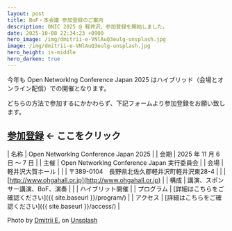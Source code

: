 ```yaml
---
layout: post
title: BoF・本会議 参加登録のご案内
description: ONIC 2025 @ 軽井沢、参加登録を開始しました。
date: 2025-10-08 22:34:23 +0900
hero_image: /img/dmitrii-e-VNlAuQ3eulg-unsplash.jpg
image: /img/dmitrii-e-VNlAuQ3eulg-unsplash.jpg
hero_height: is-middle
hero_darken: true
---
```


今年も Open NetworkIng Conference Japan 2025 はハイブリッド（会場とオンライン配信）での開催となります。

どちらの方法で参加するにかかわらず、下記フォームより参加登録をお願い致します。

## [参加登録](https://forms.gle/Q2XnCL5wXnJMc54Y8) <- ここをクリック

| 名称       | Open NetworkIng Conference Japan 2025 |
| 会期       | 2025 年 11 月 6 日 〜 7 日 |
| 主催       | Open NetworkIng Conference Japan 実行委員会 |
| 会場       | 軽井沢大賀ホール |
|            | 〒389-0104　長野県北佐久郡軽井沢町軽井沢東28-4 |
|            | [http://www.ohgahall.or.jp](http://www.ohgahall.or.jp) |
| 構成       | 講演、スポンサー講演、BoF、演奏 |
|            | ハイブリット開催 |
| プログラム | [詳細はこちらをご確認ください]({{ site.baseurl }}/program/) |
| アクセス   | [詳細はこちらをご確認ください]({{ site.baseurl }}/access/) | 

Photo by <a href="https://unsplash.com/@dmitriielj?utm_content=creditCopyText&utm_medium=referral&utm_source=unsplash">Dmitrii E.</a> on <a href="https://unsplash.com/photos/a-neon-sign-that-says-open-in-a-store-VNlAuQ3eulg?utm_content=creditCopyText&utm_medium=referral&utm_source=unsplash">Unsplash</a>
      